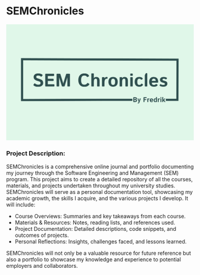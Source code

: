 # SEMChronicles

![SEMChronicles logo](assets/images/sem_logo.png)

### Project Description:

SEMChronicles is a comprehensive online journal and portfolio documenting my journey through the Software Engineering and Management (SEM) program. This project aims to create a detailed repository of all the courses, materials, and projects undertaken throughout my university studies. SEMChronicles will serve as a personal documentation tool, showcasing my academic growth, the skills I acquire, and the various projects I develop. It will include:

- Course Overviews: Summaries and key takeaways from each course.
- Materials & Resources: Notes, reading lists, and references used.
- Project Documentation: Detailed descriptions, code snippets, and outcomes of projects.
- Personal Reflections: Insights, challenges faced, and lessons learned.

SEMChronicles will not only be a valuable resource for future reference but also a portfolio to showcase my knowledge and experience to potential employers and collaborators.
